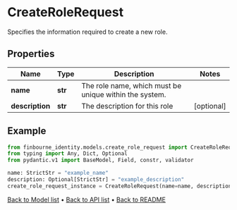 # CreateRoleRequest

Specifies the information required to create a new role.
## Properties
Name | Type | Description | Notes
------------ | ------------- | ------------- | -------------
**name** | **str** | The role name, which must be unique within the system. | 
**description** | **str** | The description for this role | [optional] 
## Example

```python
from finbourne_identity.models.create_role_request import CreateRoleRequest
from typing import Any, Dict, Optional
from pydantic.v1 import BaseModel, Field, constr, validator

name: StrictStr = "example_name"
description: Optional[StrictStr] = "example_description"
create_role_request_instance = CreateRoleRequest(name=name, description=description)

```

[Back to Model list](../README.md#documentation-for-models) &#8226; [Back to API list](../README.md#documentation-for-api-endpoints) &#8226; [Back to README](../README.md)

